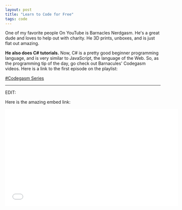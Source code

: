 ```yaml
---
layout: post
title: "Learn to Code for Free"
tags: code
---
```


One of my favorite people On YouTube is Barnacles Nerdgasm. He's a great dude and loves to help out with charity. He 3D prints, unboxes, and is just flat out amazing.

**He also does C# tutorials.** Now, C# is a pretty good beginner programming language, and is very similar to JavaScript, the language of the Web. So, as the programming tip of the day, go check out Barnacules' Codegasm videos. Here is a link to the first episode on the playlist:

[#Codegasm Series](http://www.youtube.com/playlist?list=PLEbaEyM-xt9mVQEAXGlRRmbO2Qp_oqF-n)

<hr>

EDIT:

Here is the amazing embed link:

<iframe width="560" height="315" src="//www.youtube.com/embed/videoseries?list=PLEbaEyM-xt9mVQEAXGlRRmbO2Qp_oqF-n" frameborder="0" allowfullscreen></iframe>

